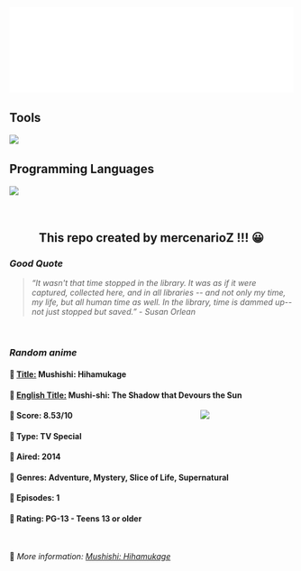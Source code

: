 
<img src="svg/nai.svg" />

<p>
  <h2>Tools</h2>
  <a href="https://skillicons.dev">
    <img src="https://skillicons.dev/icons?i=git,bash,vim,ubuntu,tensorflow,pytorch,docker,raspberrypi" />
  </a>

  <br />

  <h2>Programming Languages</h2>

  <a href="https://skillicons.dev">
    <img src="https://skillicons.dev/icons?i=python,c,cpp" />
  </a>
</p>

<br />

<h2 align="center">This repo created by mercenarioZ !!! 😀</h2>
<h3><i>Good Quote</i></h3>

<blockquote>
<i>
“It wasn't that time stopped in the library. It was as if it were captured, collected here, and in all libraries -- and not only my time, my life, but all human time as well. In the library, time is dammed up--not just stopped but saved.” - Susan Orlean
</i>
</blockquote>

<br />

<h3><i>Random anime</i></h3>

<h4>
  <strong>🥭 <u>Title:</u></strong> Mushishi: Hihamukage
</h4>

<h4>🌿 <u>English Title:</u> Mushi-shi: The Shadow that Devours the Sun</h4>

<img align="right" width="165" src=https://cdn.myanimelist.net/images/anime/10/59315.jpg />

<h4>🌱 Score: 8.53/10</h4>

<h4>🌲 Type: TV Special</h4>

<h4>🌴 Aired: 2014</h4>

<h4>🌵 Genres: Adventure, Mystery, Slice of Life, Supernatural</h4>

<h4>🥑 Episodes: 1</h4>

<h4>🍏 Rating: PG-13 - Teens 13 or older</h4>

<br />

🍂 *More information: [Mushishi: Hihamukage](https://myanimelist.net/anime/21329/Mushishi__Hihamukage)*
    